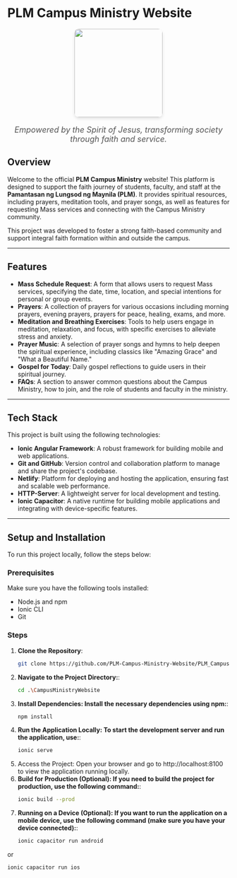 # PLM Campus Ministry Website

<p align="center">
  <img src="https://plm-moc.netlify.app/assets/cmlogo.png" width="200" style="border-radius: 10px; box-shadow: 0px 4px 6px rgba(0, 0, 0, 0.1);" />
</p>  
<p align="center" style="font-size: 18px; font-style: italic; color: #555;">
  Empowered by the Spirit of Jesus, transforming society through faith and service.
</p>

## Overview

Welcome to the official **PLM Campus Ministry** website! This platform is designed to support the faith journey of students, faculty, and staff at the **Pamantasan ng Lungsod ng Maynila (PLM)**. It provides spiritual resources, including prayers, meditation tools, and prayer songs, as well as features for requesting Mass services and connecting with the Campus Ministry community.

This project was developed to foster a strong faith-based community and support integral faith formation within and outside the campus.

---

## Features

- **Mass Schedule Request**: A form that allows users to request Mass services, specifying the date, time, location, and special intentions for personal or group events.
- **Prayers**: A collection of prayers for various occasions including morning prayers, evening prayers, prayers for peace, healing, exams, and more.
- **Meditation and Breathing Exercises**: Tools to help users engage in meditation, relaxation, and focus, with specific exercises to alleviate stress and anxiety.
- **Prayer Music**: A selection of prayer songs and hymns to help deepen the spiritual experience, including classics like "Amazing Grace" and "What a Beautiful Name."
- **Gospel for Today**: Daily gospel reflections to guide users in their spiritual journey.
- **FAQs**: A section to answer common questions about the Campus Ministry, how to join, and the role of students and faculty in the ministry.

---

## Tech Stack

This project is built using the following technologies:

- **Ionic Angular Framework**: A robust framework for building mobile and web applications.
- **Git and GitHub**: Version control and collaboration platform to manage and share the project's codebase.
- **Netlify**: Platform for deploying and hosting the application, ensuring fast and scalable web performance.
- **HTTP-Server**: A lightweight server for local development and testing.
- **Ionic Capacitor**: A native runtime for building mobile applications and integrating with device-specific features.

---

## Setup and Installation

To run this project locally, follow the steps below:

### Prerequisites

Make sure you have the following tools installed:
- Node.js and npm
- Ionic CLI
- Git
  
### Steps

1. **Clone the Repository**:
   ```bash
   git clone https://github.com/PLM-Campus-Ministry-Website/PLM_CampusMinistry.git

2. **Navigate to the Project Directory:**:
   ```bash
   cd .\CampusMinistryWebsite
3. **Install Dependencies: Install the necessary dependencies using npm:**:
   ```bash
   npm install
4. **Run the Application Locally: To start the development server and run the application, use:**:
   ```bash
   ionic serve
5. Access the Project: Open your browser and go to http://localhost:8100 to view the application running locally.
6. **Build for Production (Optional): If you need to build the project for production, use the following command:**:
   ```bash
   ionic build --prod
7. **Running on a Device (Optional): If you want to run the application on a mobile device, use the following command (make sure you have your device connected):**:
   ```bash
   ionic capacitor run android
  or
```bash
ionic capacitor run ios
